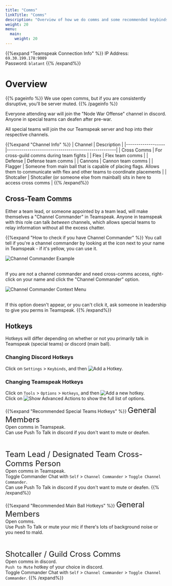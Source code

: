 ```yaml
---
title: "Comms"
linkTitle: "Comms"
description: "Overview of how we do comms and some recommended keybinds for the programs we use."
weight: 20
menu:
  main:
    weight: 20
---
```


{{%expand "Teamspeak Connection Info" %}}
IP Address: `69.30.199.178:9009`  
Password: `blatant`
{{% /expand%}}

# Overview

{{% pageinfo %}}
We use open comms, but if you are consistently disruptive, you'll be server muted.
{{% /pageinfo %}}

Everyone attending war will join the "Node War Offense" channel in discord. Anyone in special teams can deafen after pre-war.

All special teams will join the our Teamspeak server and hop into their respective channels.

{{%expand "Channel Info" %}}
| Channel           | Description                                         |
|-------------------|-----------------------------------------------------|
| Cross Comms       | For cross-guild comms during team fights            |
| Flex              | Flex team comms                                     |
| Defense           | Defense team comms                                  |
| Cannons           | Cannon team comms                                   |
| Flagger           | Someone from main ball that is capable of placing flags. Allows them to communicate with flex and other teams to coordinate placements |
| Shotcaller        | Shotcaller (or someone else from mainball) sits in here to access cross comms |
{{% /expand%}}

## Cross-Team Comms
Either a team lead, or someone appointed by a team lead, will make themselves a "Channel Commander" in Teamspeak. Anyone in teamspeak with this role can talk _between_ channels, which allows special teams to relay information without all the excess chatter.

{{%expand "How to check if you have Channel Commander" %}}
You call tell if you're a channel commander by looking at the icon next to your name in Teamspeak - if it's yellow, you can use it.

![Channel Commander Example](/gearless-nw-handbook/TS3_Channel_Commander.png)

<br>
If you are not a channel commander and need cross-comms access, right-click on your name and click the "Channel Commander" option.

![Channel Commander Context Menu](/gearless-nw-handbook/TS3_CC_Context_Menu.png)

<br>
If this option doesn't appear, or you can't click it, ask someone in leadership to give you perms in Teamspeak.
{{% /expand%}}

## Hotkeys

Hotkeys will differ depending on whether or not you primarily talk in Teamspeak (special teams) or discord (main ball).

### Changing Discord Hotkeys
Click on `Settings` > `Keybinds`, and then ![Add a Hotkey](/gearless-nw-handbook/Discord_Add_Keybinds_Button.png).

### Changing Teamspeak Hotkeys
Click on `Tools` > `Options` > `Hotkeys`, and then ![Add](/gearless-nw-handbook/TS3_Add_Hotkey_Button.png) a new hotkey.  
Click on ![Show Advanced Actions](/gearless-nw-handbook/TS3_Advanced_Hotkeys_Button.png) to show the full list of options.

{{%expand "Recommended Special Teams Hotkeys" %}}
<span style="font-size: 1.5rem;">General Members</span>  
Open comms in Teamspeak.  
Can use Push To Talk in discord if you don't want to mute or deafen.

<br>

<span style="font-size: 1.5rem;">Team Lead / Designated Team Cross-Comms Person</span>  
Open comms in Teamspeak.  
Toggle Commander Chat with `Self` > `Channel Commander` > `Toggle Channel Commander`.  
Can use Push To Talk in discord if you don't want to mute or deafen.
{{% /expand%}}

{{%expand "Recommended Main Ball Hotkeys" %}}
<span style="font-size: 1.5rem;">General Members</span>  
Open comms.  
Use Push To Talk or mute your mic if there's lots of background noise or you need to mald.

<br>

<span style="font-size: 1.5rem;">Shotcaller / Guild Cross Comms</span>  
Open comms in discord.  
`Push to Mute` hotkey of your choice in discord.  
Toggle Commander Chat with `Self` > `Channel Commander` > `Toggle Channel Commander`.
{{% /expand%}}